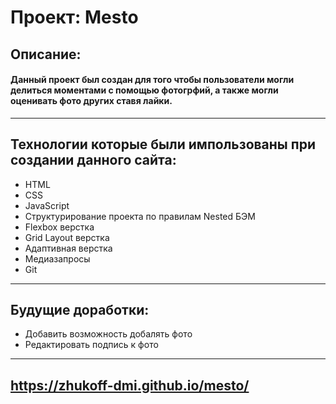 # Проект: **Mesto**
## Описание: 
#### Данный проект был создан для того чтобы пользователи могли делиться моментами с помощью фотогрфий, а также могли оценивать фото других ставя лайки. 
----
## Технологии которые были импользованы при создании данного сайта: 
* HTML
* CSS
* JavaScript
* Структурирование проекта по правилам Nested БЭМ
* Flexbox верстка
* Grid Layout верстка
* Адаптивная верстка
* Медиазапросы 
* Git 
-----
## Будущие доработки: 
* Добавить возможность добалять фото 
* Редактировать подпись к фото 
------
## https://zhukoff-dmi.github.io/mesto/
